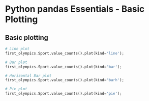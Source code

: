 # Python pandas Essentials - Basic Plotting

## Basic plotting
```python
# Line plot
first_olympics.Sport.value_counts().plot(kind='line');

# Bar plot
first_olympics.Sport.value_counts().plot(kind='bar');

# Horizontal Bar plot
first_olympics.Sport.value_counts().plot(kind='barh');

# Pie plot
first_olympics.Sport.value_counts().plot(kind='pie');
```